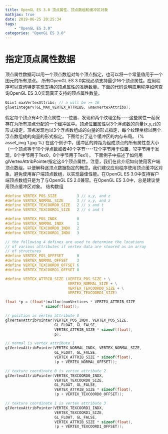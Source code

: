 ```yaml
---
title: OpenGL ES 3.0 顶点属性、顶点数组和缓冲区对象
mathjax: true
date: 2019-06-25 20:25:34
tags:
    - "OpenGL ES 3.0"
categories: "OpenGL ES 3.0"
---
```

# 指定顶点属性数据
顶点属性数据可以用一个顶点数组对每个顶点指定，也可以将一个常量值用于一个图元的所有顶点。
所有OpenGL ES 3.0实现必须支持最少16个顶点属性。应用程序可以查询特定实现支持的顶点属性的准确数量。下面的代码说明应用程序如何查询OpenGL ES 3.0实现真正支持的顶点属性数量。
```c
GLint maxVertexAttribs; // n will be >= 16
glGetIntegerv(GL_MAX_VERTEX_ATTRIBS, &maxVertexAttribs);
```
假定每个顶点有4个顶点属性----位置、发现和两个纹理坐标----这些属性一起保存在为所有顶点分配的一个缓冲区中。顶点位置属性以3个浮点数的向量(x,y,z)的形式指定，顶点发现也以3个浮点数组成的向量的形式指定，每个纹理坐标以两个浮点数组成的向量的形式指定。下图给出了这个缓冲区的内存布局。
{% asset_img 1.jpg %}
在这个例子中，缓冲区的跨距为组成顶点的所有属性总大小（一个顶点等于10个浮点数或者40个字节----12个字节用于位置、12字节用于发现，8个字节用于Tex0，8个字节用于Tex1）。
下面例子中描述了如何用glVertexAttribPointer指定这4个顶点属性。注意，我们在此介绍如何使用客户端顶点数组，以便解释逐顶点数据指定的概念。我们建议应用程序使用顶点缓冲区对象，避免使用客户端顶点数组，以实现最佳性能。在OpenGL ES 3.0中支持客户端顶点数组只是为了与OpenGL ES 2.0兼容。在OpenGL ES 3.0中，总是建议使用顶点缓冲区对象。
结构数组
```c
#define VERTEX_POS_SIZE         3 // x,y, and z
#define VERTEX_NORMAL_SIZE      3 // x,y, and z
#define VERTEX_TEXCOORD0_SIZE   2 // s and t
#define VERTEX_TEXCOORD1_SIZE   2 // s and t

#define VERTEX_POS_INDX         0
#define VERTEX_NORMAL_INDX      1
#define VERTEX_TEXCOORD0_INDX   2
#define VERTEX_TEXCOORD1_INDX   3

// the following 4 defines are used to determine the locations
// of various attributes if vertex data are stoored as an array
// of structures
#define VERTEX_POS_OFFFSET      0
#define VERTEX_NORMAL_OFFSET    3
#define VERTEX_TEXCOORD0_OFFSET 6
#define VERTEX_TEXCOORD1_OFFSET 8

#define VERTEX_ATTRIB_SIZE (VERTEX_POS_SIZE + \
                            VERTEX_NORMAL_SIZE + \
                            VERTEX_TEXCOORD0_SIZE + \
                            VERTEX_TEXCOORD1_SIZE)

float *p = (float*)malloc(numVertices * VERTEX_ATTRIB_SIZE
                * sizeof(float));

// position is vertex attribute 0
glVertexAttribPointer(VERTEX_POS_INDX, VERTEX_POS_SIZE,
                      GL_FLOAT, GL_FALSE,
                      VERTEX_ATTRIB_SIZE * sizeof(float),
                      p);

// normal is vertex attribute 1
glVertexAttribPointer(VERTEX_NORMAL_INDX, VERTEX_NORMAL_SIZE,
                      GL_FLOAT, GL_FALSE,
                      VERTEX_ATTRIB_SIZE * sizeof(float),
                      (p + VERTEX_NORMAL_OFFSET));

// texture coordinate 0 is vertex attribute 2
glVertexAttribPointer(VERTEX_TEXCOORD0_INDX,
                      VERTEX_TEXCOORD0_SIZE,
                      GL_FLOAT, GL_FALSE,
                      VERTEX_ATTRIB_SIZE * sizeof(float),
                      (p + VERTEX_TEXCOORD0_OFFSET));

// texture coordinate 1 is vertex attribute 3
glVertexAttribPointer(VERTEX_TEXCOORD1_INDX,
                      VERTEX_TEXCOORD1_SIZE,
                      GL_FLOAT, GL_FALSE,
                      VERTEX_ATTRIB_SIZE * sizeof(float),
                      (p + VERTEX_TEXCOORD1_OFFSET));
```
